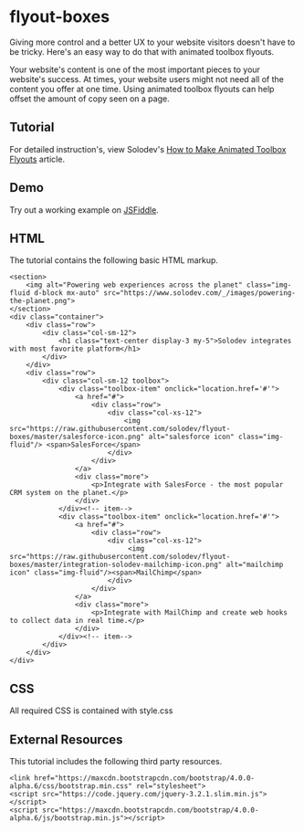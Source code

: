 # flyout-boxes
Giving more control and a better UX to your website visitors doesn't have to be tricky. Here's an easy way to do that with animated toolbox flyouts.

Your website's content is one of the most important pieces to your website's success. At times, your website users might not need all of the content you offer at one time. Using animated toolbox flyouts can help offset the amount of copy seen on a page. 

## Tutorial		  
For detailed instruction's, view Solodev's [How to Make Animated Toolbox Flyouts](https://www.solodev.com/blog/how-to-make-animated-toolbox-flyouts.stml) article.
 
## Demo
  		  
Try out a working example on [JSFiddle](https://jsfiddle.net/solodev/ox7vu4hp/).

## HTML

The tutorial contains the following basic HTML markup.

```
<section>
    <img alt="Powering web experiences across the planet" class="img-fluid d-block mx-auto" src="https://www.solodev.com/_/images/powering-the-planet.png">
</section>
<div class="container">
	<div class="row">
		<div class="col-sm-12">
			<h1 class="text-center display-3 my-5">Solodev integrates with most favorite platform</h1>
		</div>
	</div>
	<div class="row">
		<div class="col-sm-12 toolbox">
			<div class="toolbox-item" onclick="location.href='#'">
				<a href="#">
					<div class="row">
						<div class="col-xs-12">
						    <img src="https://raw.githubusercontent.com/solodev/flyout-boxes/master/salesforce-icon.png" alt="salesforce icon" class="img-fluid"/> <span>SalesForce</span>
						</div>
					</div>
				</a>
				<div class="more">
					<p>Integrate with SalesForce - the most popular CRM system on the planet.</p>
				</div>
			</div><!-- item-->
			<div class="toolbox-item" onclick="location.href='#'">
				<a href="#">
					<div class="row">
						<div class="col-xs-12">
						     <img src="https://raw.githubusercontent.com/solodev/flyout-boxes/master/integration-solodev-mailchimp-icon.png" alt="mailchimp icon" class="img-fluid"/><span>MailChimp</span>
						</div>
					</div>
				</a>
				<div class="more">
					<p>Integrate with MailChimp and create web hooks to collect data in real time.</p>
				</div>
			</div><!-- item-->
		</div>
	</div>
</div>

```

## CSS

All required CSS is contained with style.css


## External Resources

This tutorial includes the following third party resources.

```
<link href="https://maxcdn.bootstrapcdn.com/bootstrap/4.0.0-alpha.6/css/bootstrap.min.css" rel="stylesheet">
<script src="https://code.jquery.com/jquery-3.2.1.slim.min.js"></script>
<script src="https://maxcdn.bootstrapcdn.com/bootstrap/4.0.0-alpha.6/js/bootstrap.min.js"></script>
```

